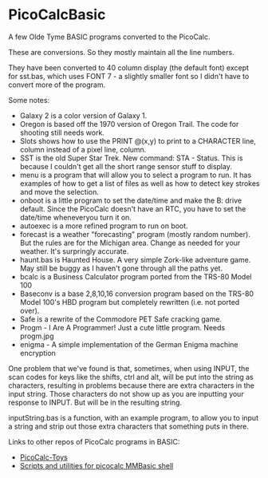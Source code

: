 # PicoCalcBasic
A few Olde Tyme BASIC programs converted to the PicoCalc.

These are conversions.  So they mostly maintain all the line numbers.

They have been converted to 40 column display (the default font) except for sst.bas, which uses FONT 7 - a slightly smaller font so I didn't have to convert more of the program.

Some notes:
+ Galaxy 2 is a color version of Galaxy 1.
+ Oregon is based off the 1970 version of Oregon Trail.  The code for shooting still needs work.
+ Slots shows how to use the PRINT @(x,y) to print to a CHARACTER line, column instead of a pixel line, column.
+ SST is the old Super Star Trek.  New command: STA - Status.  This is because I couldn't get all the short range sensor stuff to display.
+ menu is a program that will allow you to select a program to run.  It has examples of how to get a list of files as well as how to detect key strokes and move the selection.
+ onboot is a little program to set the date/time and make the B: drive default.  Since the PicoCalc doesn't have an RTC, you have to set the date/time wheneveryou turn it on.
+ autoexec is a more refined program to run on boot.
+ forecast is a weather "forecasting" program (mostly random number).  But the rules are for the Michigan area.  Change as needed for your weather.  It's surpringly accurate.
+ haunt.bas is Haunted House.  A very simple Zork-like adventure game.  May still be buggy as I haven't gone through all the paths yet.
+ bcalc is a Business Calculator program ported from the TRS-80 Model 100
+ Baseconv is a base 2,8,10,16 conversion program based on the TRS-80 Model 100's HBD program but completely rewritten (i.e. not ported over).
+ Safe is a rewrite of the Commodore PET Safe cracking game.
+ Progm - I Are A Programmer!  Just a cute little program.  Needs progm.jpg
+ enigma - A simple implementation of the German Enigma machine encryption

One problem that we've found is that, sometimes, when using INPUT, the scan codes for keys like the shifts, ctrl and alt, will be put into the string as characters, resulting in problems because there are extra characters in the input string.
Those characters do not show up as you are inputting your response to INPUT.  But will be in the resulting string.

inputString.bas is a function, with an example program, to allow you to input a string and strip out those extra characters that something puts in there.

Links to other repos of PicoCalc programs in BASIC:
+ [PicoCalc-Toys](https://github.com/VanzT/PicoCalc-Toys)
+ [Scripts and utilities for picocalc MMBasic shell](https://github.com/huntergdavis/picocalc)

